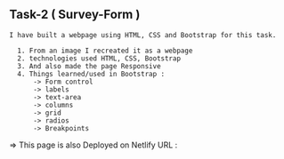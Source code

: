  Task-2 (  Survey-Form )
 ------------------------

    I have built a webpage using HTML, CSS and Bootstrap for this task.

      1. From an image I recreated it as a webpage
      2. technologies used HTML, CSS, Bootstrap
      3. And also made the page Responsive
      4. Things learned/used in Bootstrap :
          -> Form control
          -> labels
          -> text-area
          -> columns
          -> grid
          -> radios
          -> Breakpoints

   => This page is also Deployed on Netlify
   URL : 
      


          
